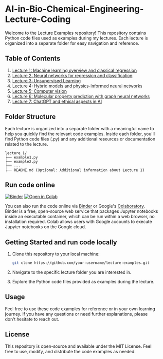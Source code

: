 # AI-in-Bio-Chemical-Engineering-Lecture-Coding

Welcome to the Lecture Examples repository! This repository contains Python code files used as examples during my lectures. Each lecture is organized into a separate folder for easy navigation and reference.

## Table of Contents

1. [Lecture 1: Machine learning overview and classical regression](/Lecture_1/)
2. [Lecture 2: Neural networks for regression and classification](/lecture_2/)
3. [Lecture 3: Unsupervised Learning](/lecture_3/)
4. [Lecture 4: Hybrid models and physics-Informed neural networks](/lecture_4/)
5. [Lecture 5: Computer vision](/lecture_5/)
6. [Lecture 6: Molecular property prediction with graph neural networks](/lecture_6/)
7. [Lecture 7: ChatGPT and ethical aspects in AI](/lecture_7/)

## Folder Structure

Each lecture is organized into a separate folder with a meaningful name to help you quickly find the relevant code examples. Inside each folder, you'll find Python code files (.py) and any additional resources or documentation related to the lecture.

   ```
lecture_1/
├── example1.py
├── example2.py
├── ...
├── README.md (Optional: Additional information about Lecture 1)
```

## Run code online
[![Binder](https://mybinder.org/badge.svg)](https://mybinder.org/v2/gh/process-intelligence-research/AI-in-Bio-Chemical-Engineering-Lecture-Coding/tree/main)
[![Open in Colab](https://colab.research.google.com/assets/colab-badge.svg)](https://colab.research.google.com/github/process-intelligence-research/AI-in-Bio-Chemical-Engineering-Lecture-Coding/tree/main)

You can also run the code online via [Binder](https://mybinder.org) or  Google's [Colaboratory](https://research.google.com/colaboratory/). Binder is a free, open-source web service that packages Jupyter notebooks inside an executable container, which can be run within a web browser, no installation required. 
Colab allows users with Google accounts to execute Jupyter notebooks on the Google cloud. 



## Getting Started and run code locally

1. Clone this repository to your local machine:

   ```bash
   git clone https://github.com/your-username/lecture-examples.git


2. Navigate to the specific lecture folder you are interested in.

3. Explore the Python code files provided as examples during the lecture.

## Usage
Feel free to use these code examples for reference or in your own learning journey. If you have any questions or need further explanations, please don't hesitate to reach out.

## License
This repository is open-source and available under the MIT License. Feel free to use, modify, and distribute the code examples as needed.
